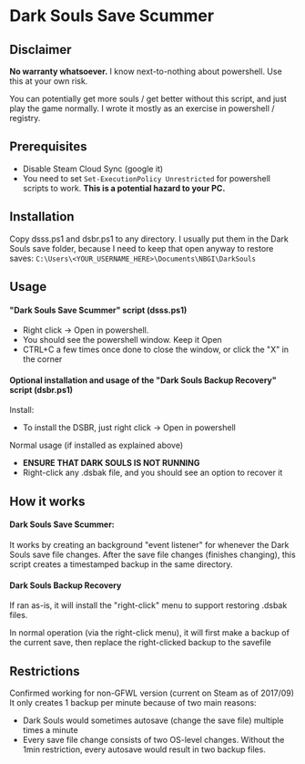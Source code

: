 # Dark Souls Save Scummer

## Disclaimer
**No warranty whatsoever.** I know next-to-nothing about powershell. Use this at your own risk.

You can potentially get more souls / get better without this script, and just play the game normally. I wrote it mostly as an exercise in powershell / registry.

## Prerequisites
* Disable Steam Cloud Sync (google it)
* You need to set `Set-ExecutionPolicy Unrestricted` for powershell scripts to work. **This is a potential hazard to your PC.**

## Installation
Copy dsss.ps1 and dsbr.ps1 to any directory. I usually put them in the Dark Souls save folder, because I need to keep that open anyway to restore saves: `C:\Users\<YOUR_USERNAME_HERE>\Documents\NBGI\DarkSouls`

## Usage

#### "Dark Souls Save Scummer" script (dsss.ps1)
* Right click -> Open in powershell.
* You should see the powershell window. Keep it Open
* CTRL+C a few times once done to close the window, or click the "X" in the corner

#### Optional installation and usage of the "Dark Souls Backup Recovery" script (dsbr.ps1)

Install:
* To install the DSBR, just right click -> Open in powershell

Normal usage (if installed as explained above)
* **ENSURE THAT DARK SOULS IS NOT RUNNING**
* Right-click any .dsbak file, and you should see an option to recover it

## How it works

#### Dark Souls Save Scummer:
It works by creating an background "event listener" for whenever the Dark Souls save file changes.
After the save file changes (finishes changing), this script creates a timestamped backup in the same directory.

#### Dark Souls Backup Recovery
If ran as-is, it will install the "right-click" menu to support restoring .dsbak files.

In normal operation (via the right-click menu), it will first make a backup of the current save, then replace the right-clicked backup to the savefile

## Restrictions
Confirmed working for non-GFWL version (current on Steam as of 2017/09)
It only creates 1 backup per minute because of two main reasons:
* Dark Souls would sometimes autosave (change the save file) multiple times a minute
* Every save file change consists of two OS-level changes. Without the 1min restriction, every autosave would result in two backup files.
